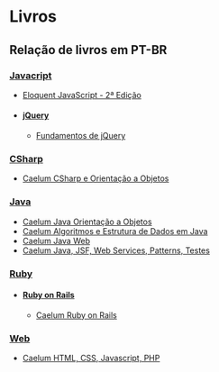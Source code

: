 # Livros

## Relação de livros em PT-BR

### [Javacript](https://github.com/cerebrobr/livros/tree/master/JavaScript/)
- [Eloquent JavaScript - 2ª Edição](http://eloquentjavascript.com.br/)
- #### [jQuery](https://github.com/cerebrobr/livros/tree/master/JavaScript/Jquery)
	- [Fundamentos de jQuery](https://github.com/RyanFilho/livros/blob/master/JavaScript/Jquery/jquery-fundamentals-book-pt-BR.pdf)
### [CSharp](https://github.com/cerebrobr/livros/tree/master/CSharp)
- [Caelum CSharp e Orientação a Objetos](https://github.com/cerebrobr/livros/blob/master/CSharp/caelum-csharp-dotnet-fn13.pdf)
### [Java](https://github.com/cerebrobr/livros/tree/master/Java)
- [Caelum Java Orientação a Objetos](https://github.com/cerebrobr/livros/blob/master/Java/caelum-java-objetos-fj11.pdf)
- [Caelum Algoritmos e Estrutura de Dados em Java](https://github.com/cerebrobr/livros/blob/master/Java/caelum-algoritmos-estruturas-dados-java-cs14.pdf)
- [Caelum Java Web](https://github.com/RyanFilho/livros/blob/master/Java/caelum-java-web-fj21.pdf)
- [Caelum Java, JSF, Web Services, Patterns, Testes](https://github.com/RyanFilho/livros/blob/master/Java/caelum-java-testes-jsf-web-services-design-patterns-fj22.pdf)
### [Ruby](https://github.com/RyanFilho/livros/tree/master/Ruby)
- #### [Ruby on Rails](https://github.com/RyanFilho/livros/tree/master/Ruby/Ruby%20on%20Rails)
	- [Caelum Ruby on Rails](https://github.com/RyanFilho/livros/blob/master/Ruby/Ruby%20on%20Rails/caelum-ruby-on-rails-rr71.pdf)
### [Web](https://github.com/RyanFilho/livros/tree/master/Web) 
- [Caelum HTML, CSS, Javascript, PHP](https://github.com/RyanFilho/livros/tree/master/Web)



